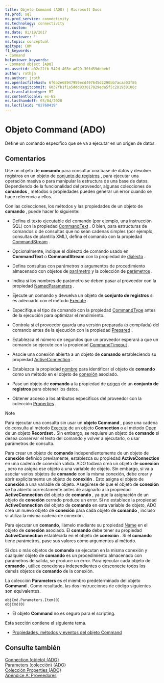 ```yaml
---
title: Objeto Command (ADO) | Microsoft Docs
ms.prod: sql
ms.prod_service: connectivity
ms.technology: connectivity
ms.custom: ''
ms.date: 01/19/2017
ms.reviewer: ''
ms.topic: conceptual
apitype: COM
f1_keywords:
- Command
helpviewer_keywords:
- Command object [ADO]
ms.assetid: a02c22fb-542d-465e-a629-30fd59dcbebf
author: rothja
ms.author: jroth
ms.openlocfilehash: 6f6b2e68947959ecd497645d2290bb7acaa03f86
ms.sourcegitcommit: 6037fb1f1a5ddd933017029eda5f5c281939100c
ms.translationtype: MT
ms.contentlocale: es-ES
ms.lasthandoff: 05/04/2020
ms.locfileid: "82760419"
---
```

# <a name="command-object-ado"></a>Objeto Command (ADO)
Define un comando específico que se va a ejecutar en un origen de datos.  
  
## <a name="remarks"></a>Comentarios  
 Use un objeto de **comando** para consultar una base de datos y devolver registros en un objeto de [conjunto de registros](../../../ado/reference/ado-api/recordset-object-ado.md) , para ejecutar una operación masiva o para manipular la estructura de una base de datos. Dependiendo de la funcionalidad del proveedor, algunas colecciones de **comandos** , métodos o propiedades pueden generar un error cuando se hace referencia a ellos.  
  
 Con las colecciones, los métodos y las propiedades de un objeto de **comando** , puede hacer lo siguiente:  
  
-   Defina el texto ejecutable del comando (por ejemplo, una instrucción SQL) con la propiedad [CommandText](../../../ado/reference/ado-api/commandtext-property-ado.md) . O bien, para estructuras de comandos o de consultas que no sean cadenas simples (por ejemplo, consultas de plantilla XML), defina el comando con la propiedad [CommandStream](../../../ado/reference/ado-api/commandstream-property-ado.md) .  
  
-   Opcionalmente, indique el dialecto de comando usado en **CommandText** o **CommandStream** con la propiedad de [dialecto](../../../ado/reference/ado-api/dialect-property.md) .  
  
-   Defina consultas con parámetros o argumentos de procedimiento almacenado con objetos de [parámetro](../../../ado/reference/ado-api/parameter-object.md) y la colección de [parámetros](../../../ado/reference/ado-api/parameters-collection-ado.md) .  
  
-   Indica si los nombres de parámetro se deben pasar al proveedor con la propiedad [NamedParameters](../../../ado/reference/ado-api/namedparameters-property-ado.md) .  
  
-   Ejecute un comando y devuelva un objeto de **conjunto de registros** si es adecuado con el método [Execute](../../../ado/reference/ado-api/execute-method-ado-command.md) .  
  
-   Especifique el tipo de comando con la propiedad [CommandType](../../../ado/reference/ado-api/commandtype-property-ado.md) antes de la ejecución para optimizar el rendimiento.  
  
-   Controla si el proveedor guarda una versión preparada (o compilada) del comando antes de la ejecución con la propiedad [Prepared](../../../ado/reference/ado-api/prepared-property-ado.md) .  
  
-   Establezca el número de segundos que un proveedor esperará a que un comando se ejecute con la propiedad [CommandTimeout](../../../ado/reference/ado-api/commandtimeout-property-ado.md) .  
  
-   Asocie una conexión abierta a un objeto de **comando** estableciendo su propiedad [ActiveConnection](../../../ado/reference/ado-api/activeconnection-property-ado.md) .  
  
-   Establezca la propiedad [nombre](../../../ado/reference/ado-api/name-property-ado.md) para identificar el objeto de **comando** como un método en el objeto de [conexión](../../../ado/reference/ado-api/connection-object-ado.md) asociado.  
  
-   Pase un objeto de **comando** a la propiedad de [origen](../../../ado/reference/ado-api/source-property-ado-recordset.md) de un **conjunto de registros** para obtener los datos.  
  
-   Obtener acceso a los atributos específicos del proveedor con la colección [Properties](../../../ado/reference/ado-api/properties-collection-ado.md) .  
  
> [!NOTE]
>  Para ejecutar una consulta sin usar un **objeto Command** , pase una cadena de consulta al método [Execute](../../../ado/reference/ado-api/execute-method-ado-connection.md) de un objeto **Connection** o al método [Open](../../../ado/reference/ado-api/open-method-ado-recordset.md) de un objeto **Recordset** . Sin embargo, se requiere un objeto de **comando** si desea conservar el texto del comando y volver a ejecutarlo, o usar parámetros de consulta.  
  
 Para crear un objeto de **comando** independientemente de un objeto de **conexión** definido previamente, establezca su propiedad **ActiveConnection** en una cadena de conexión válida. ADO todavía crea un objeto de **conexión** , pero no asigna ese objeto a una variable de objeto. Sin embargo, si va a asociar varios objetos de **comando** con la misma conexión, debe crear y abrir explícitamente un objeto de **conexión** . Esto asigna el objeto de **conexión** a una variable de objeto. Asegúrese de que el objeto de **conexión** se ha abierto correctamente antes de asignarlo a la propiedad **ActiveConnection** del objeto de **comando** , ya que la asignación de un objeto de **conexión** cerrado produce un error. Si no establece la propiedad **ActiveConnection** del objeto de **comando** en esta variable de objeto, ADO crea un nuevo objeto de **conexión** para cada objeto de **comando** , incluso si utiliza la misma cadena de conexión.  
  
 Para ejecutar un **comando**, llámelo mediante su propiedad [Name](../../../ado/reference/ado-api/name-property-ado.md) en el objeto de **conexión** asociado. El **comando** debe tener su propiedad **ActiveConnection** establecida en el objeto de **conexión** . Si el **comando** tiene parámetros, pase sus valores como argumentos al método.  
  
 Si dos o más objetos de **comando** se ejecutan en la misma conexión y cualquier objeto de **comando** es un procedimiento almacenado con parámetros de salida, se produce un error. Para ejecutar cada objeto de **comando** , utilice conexiones independientes o desconecte todos los demás objetos de **comando** de la conexión.  
  
 La colección **Parameters** es el miembro predeterminado del objeto **Command** . Como resultado, las dos instrucciones de código siguientes son equivalentes.  
  
```  
objCmd.Parameters.Item(0)  
objCmd(0)  
```  
  
-   El objeto **Command** no es seguro para el scripting.  
  
 Esta sección contiene el siguiente tema.  
  
-   [Propiedades, métodos y eventos del objeto Command](../../../ado/reference/ado-api/command-object-properties-methods-and-events.md)  
  
## <a name="see-also"></a>Consulte también  
 [Connection (objeto) (ADO)](../../../ado/reference/ado-api/connection-object-ado.md)   
 [Parameters (colección) (ADO)](../../../ado/reference/ado-api/parameters-collection-ado.md)   
 [Colección Properties (ADO)](../../../ado/reference/ado-api/properties-collection-ado.md)   
 [Apéndice A: Proveedores](../../../ado/guide/appendixes/appendix-a-providers.md)
